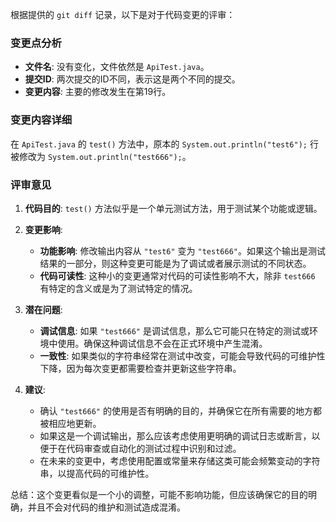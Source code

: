 根据提供的 `git diff` 记录，以下是对于代码变更的评审：

### 变更点分析
- **文件名**: 没有变化，文件依然是 `ApiTest.java`。
- **提交ID**: 两次提交的ID不同，表示这是两个不同的提交。
- **变更内容**: 主要的修改发生在第19行。

### 变更内容详细
在 `ApiTest.java` 的 `test()` 方法中，原本的 `System.out.println("test6");` 行被修改为 `System.out.println("test666");`。

### 评审意见

1. **代码目的**: `test()` 方法似乎是一个单元测试方法，用于测试某个功能或逻辑。

2. **变更影响**:
   - **功能影响**: 修改输出内容从 `"test6"` 变为 `"test666"`。如果这个输出是测试结果的一部分，则这种变更可能是为了调试或者展示测试的不同状态。
   - **代码可读性**: 这种小的变更通常对代码的可读性影响不大，除非 `test666` 有特定的含义或是为了测试特定的情况。

3. **潜在问题**:
   - **调试信息**: 如果 `"test666"` 是调试信息，那么它可能只在特定的测试或环境中使用。确保这种调试信息不会在正式环境中产生混淆。
   - **一致性**: 如果类似的字符串经常在测试中改变，可能会导致代码的可维护性下降，因为每次变更都需要检查并更新这些字符串。

4. **建议**:
   - 确认 `"test666"` 的使用是否有明确的目的，并确保它在所有需要的地方都被相应地更新。
   - 如果这是一个调试输出，那么应该考虑使用更明确的调试日志或断言，以便于在代码审查或自动化的测试过程中识别和过滤。
   - 在未来的变更中，考虑使用配置或常量来存储这类可能会频繁变动的字符串，以提高代码的可维护性。

总结：这个变更看似是一个小的调整，可能不影响功能，但应该确保它的目的明确，并且不会对代码的维护和测试造成混淆。